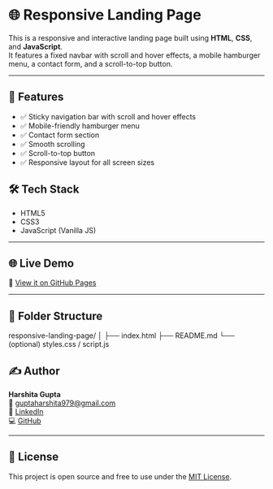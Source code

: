 # 🌐 Responsive Landing Page

This is a responsive and interactive landing page built using **HTML**, **CSS**, and **JavaScript**.  
It features a fixed navbar with scroll and hover effects, a mobile hamburger menu, a contact form, and a scroll-to-top button.

---

## 🚀 Features

- ✅ Sticky navigation bar with scroll and hover effects
- ✅ Mobile-friendly hamburger menu
- ✅ Contact form section
- ✅ Smooth scrolling
- ✅ Scroll-to-top button
- ✅ Responsive layout for all screen sizes


## 🛠️ Tech Stack

- HTML5
- CSS3
- JavaScript (Vanilla JS)

---

## 🌐 Live Demo

🔗 [View it on GitHub Pages](https://Harshita2211.github.io/responsive-landing-page/)

---

## 📁 Folder Structure

responsive-landing-page/
│
├── index.html
├── README.md
└── (optional) styles.css / script.js 



## ✍️ Author

**Harshita Gupta**  
📧 [guptaharshita979@gmail.com](mailto:guptaharshita979@gmail.com)  
🔗 [LinkedIn](https://linkedin.com/in/harshita-gupta-247774334)  
💻 [GitHub](https://github.com/Harshita2211)

---

## 📄 License

This project is open source and free to use under the [MIT License](LICENSE).
